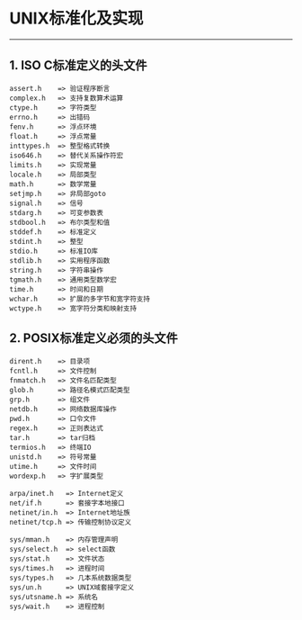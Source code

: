 # **UNIX标准化及实现**
***



## **1. ISO C标准定义的头文件**
    assert.h    => 验证程序断言
    complex.h   => 支持复数算术运算
    ctype.h     => 字符类型
    errno.h     => 出错码
    fenv.h      => 浮点环境
    float.h     => 浮点常量
    inttypes.h  => 整型格式转换
    iso646.h    => 替代关系操作符宏
    limits.h    => 实现常量
    locale.h    => 局部类型
    math.h      => 数学常量
    setjmp.h    => 非局部goto
    signal.h    => 信号
    stdarg.h    => 可变参数表
    stdbool.h   => 布尔类型和值
    stddef.h    => 标准定义 
    stdint.h    => 整型 
    stdio.h     => 标准IO库
    stdlib.h    => 实用程序函数 
    string.h    => 字符串操作
    tgmath.h    => 通用类型数学宏
    time.h      => 时间和日期
    wchar.h     => 扩展的多字节和宽字符支持
    wctype.h    => 宽字符分类和映射支持



## **2. POSIX标准定义必须的头文件**
    dirent.h    => 目录项
    fcntl.h     => 文件控制
    fnmatch.h   => 文件名匹配类型
    glob.h      => 路径名模式匹配类型
    grp.h       => 组文件
    netdb.h     => 网络数据库操作
    pwd.h       => 口令文件
    regex.h     => 正则表达式
    tar.h       => tar归档
    termios.h   => 终端IO
    unistd.h    => 符号常量
    utime.h     => 文件时间
    wordexp.h   => 字扩展类型

    arpa/inet.h   => Internet定义
    net/if.h      => 套接字本地接口
    netinet/in.h  => Internet地址族
    netinet/tcp.h => 传输控制协议定义

    sys/mman.h    => 内存管理声明
    sys/select.h  => select函数
    sys/stat.h    => 文件状态
    sys/times.h   => 进程时间
    sys/types.h   => 几本系统数据类型
    sys/un.h      => UNIX域套接字定义
    sys/utsname.h => 系统名
    sys/wait.h    => 进程控制
